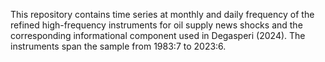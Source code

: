 This repository contains time series at monthly and daily frequency of the refined high-frequency instruments for oil supply news shocks and the corresponding informational component used in Degasperi (2024). The instruments span the sample from 1983:7 to 2023:6. 

